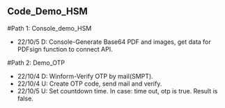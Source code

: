 ## Code_Demo_HSM

#Path 1: Console_demo_HSM

  - 22/10/5 D: Console-Generate Base64 PDF and images, get data for PDFsign function to connect API.

#Path 2: Demo_OTP

  - 22/10/4 D: Winform-Verify OTP by mail(SMPT).
  - 22/10/4 U: Create OTP code, send mail and verify.
  - 22/10/5 U: Set countdown time. In case: time out, otp is true. Result is false.
